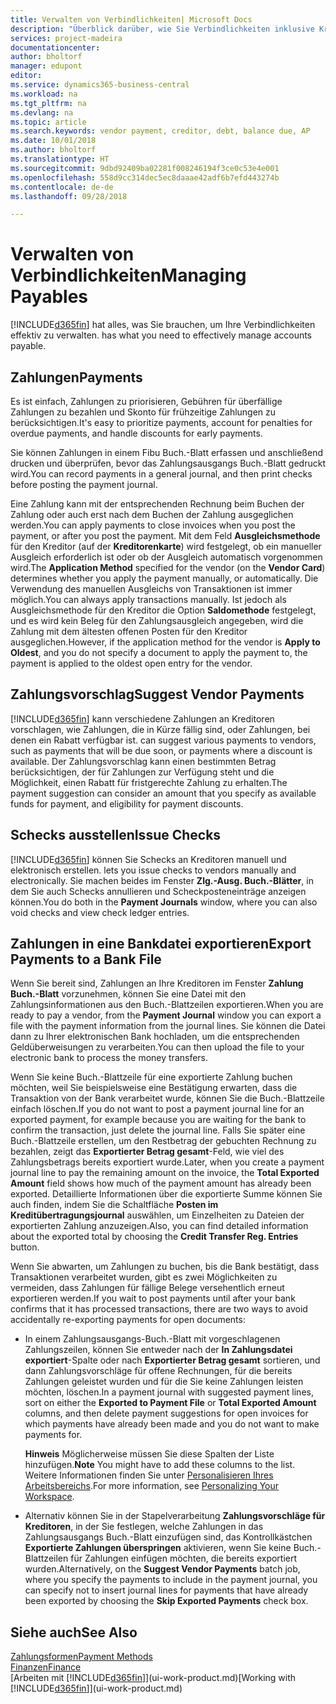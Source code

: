 ```yaml
---
title: Verwalten von Verbindlichkeiten| Microsoft Docs
description: "Überblick darüber, wie Sie Verbindlichkeiten inklusive Kreditorenzahlungen, Gläubiger, Schulden und den fälligen Saldo verwalten."
services: project-madeira
documentationcenter: 
author: bholtorf
manager: edupont
editor: 
ms.service: dynamics365-business-central
ms.workload: na
ms.tgt_pltfrm: na
ms.devlang: na
ms.topic: article
ms.search.keywords: vendor payment, creditor, debt, balance due, AP
ms.date: 10/01/2018
ms.author: bholtorf
ms.translationtype: HT
ms.sourcegitcommit: 9dbd92409ba02281f008246194f3ce0c53e4e001
ms.openlocfilehash: 558d9cc314dec5ec8daaae42adf6b7efd443274b
ms.contentlocale: de-de
ms.lasthandoff: 09/28/2018

---
```

# <a name="managing-payables"></a><span data-ttu-id="0ec5f-103">Verwalten von Verbindlichkeiten</span><span class="sxs-lookup"><span data-stu-id="0ec5f-103">Managing Payables</span></span>
[!INCLUDE[d365fin](includes/d365fin_md.md)] <span data-ttu-id="0ec5f-104">hat alles, was Sie brauchen, um Ihre Verbindlichkeiten effektiv zu verwalten.</span><span class="sxs-lookup"><span data-stu-id="0ec5f-104"> has what you need to effectively manage accounts payable.</span></span>  

## <a name="payments"></a><span data-ttu-id="0ec5f-105">Zahlungen</span><span class="sxs-lookup"><span data-stu-id="0ec5f-105">Payments</span></span>
<span data-ttu-id="0ec5f-106">Es ist einfach, Zahlungen zu priorisieren, Gebühren für überfällige Zahlungen zu bezahlen und Skonto für frühzeitige Zahlungen zu berücksichtigen.</span><span class="sxs-lookup"><span data-stu-id="0ec5f-106">It's easy to prioritize payments, account for penalties for overdue payments, and handle discounts for early payments.</span></span>

<span data-ttu-id="0ec5f-107">Sie können Zahlungen in einem Fibu Buch.-Blatt erfassen und anschließend drucken und überprüfen, bevor das Zahlungsausgangs Buch.-Blatt gedruckt wird.</span><span class="sxs-lookup"><span data-stu-id="0ec5f-107">You can record payments in a general journal, and then print checks before posting the payment journal.</span></span>

<span data-ttu-id="0ec5f-108">Eine Zahlung kann mit der entsprechenden Rechnung beim Buchen der Zahlung oder auch erst nach dem Buchen der Zahlung ausgeglichen werden.</span><span class="sxs-lookup"><span data-stu-id="0ec5f-108">You can apply payments to close invoices when you post the payment, or after you post the payment.</span></span> <span data-ttu-id="0ec5f-109">Mit dem Feld **Ausgleichsmethode** für den Kreditor (auf der **Kreditorenkarte**) wird festgelegt, ob ein manueller Ausgleich erforderlich ist oder ob der Ausgleich automatisch vorgenommen wird.</span><span class="sxs-lookup"><span data-stu-id="0ec5f-109">The **Application Method** specified for the vendor (on the **Vendor Card**) determines whether you apply the payment manually, or automatically.</span></span> <span data-ttu-id="0ec5f-110">Die Verwendung des manuellen Ausgleichs von Transaktionen ist immer möglich.</span><span class="sxs-lookup"><span data-stu-id="0ec5f-110">You can always apply transactions manually.</span></span> <span data-ttu-id="0ec5f-111">Ist jedoch als Ausgleichsmethode für den Kreditor die Option **Saldomethode** festgelegt, und es wird kein Beleg für den Zahlungsausgleich angegeben, wird die Zahlung mit dem ältesten offenen Posten für den Kreditor ausgeglichen.</span><span class="sxs-lookup"><span data-stu-id="0ec5f-111">However, if the application method for the vendor is **Apply to Oldest**, and you do not specify a document to apply the payment to, the payment is applied to the oldest open entry for the vendor.</span></span>

## <a name="suggest-vendor-payments"></a><span data-ttu-id="0ec5f-112">Zahlungsvorschlag</span><span class="sxs-lookup"><span data-stu-id="0ec5f-112">Suggest Vendor Payments</span></span>
[!INCLUDE[d365fin](includes/d365fin_md.md)] <span data-ttu-id="0ec5f-113">kann verschiedene Zahlungen an Kreditoren vorschlagen, wie Zahlungen, die in Kürze fällig sind, oder Zahlungen, bei denen ein Rabatt verfügbar ist.</span><span class="sxs-lookup"><span data-stu-id="0ec5f-113"> can suggest various payments to vendors, such as payments that will be due soon, or payments where a discount is available.</span></span> <span data-ttu-id="0ec5f-114">Der Zahlungsvorschlag kann einen bestimmten Betrag berücksichtigen, der für Zahlungen zur Verfügung steht und die Möglichkeit, einen Rabatt für fristgerechte Zahlung zu erhalten.</span><span class="sxs-lookup"><span data-stu-id="0ec5f-114">The payment suggestion can consider an amount that you specify as available funds for payment, and eligibility for payment discounts.</span></span>

## <a name="issue-checks"></a><span data-ttu-id="0ec5f-115">Schecks ausstellen</span><span class="sxs-lookup"><span data-stu-id="0ec5f-115">Issue Checks</span></span>
[!INCLUDE[d365fin](includes/d365fin_md.md)] <span data-ttu-id="0ec5f-116">können Sie Schecks an Kreditoren manuell und elektronisch erstellen.</span><span class="sxs-lookup"><span data-stu-id="0ec5f-116"> lets you issue checks to vendors manually and electronically.</span></span> <span data-ttu-id="0ec5f-117">Sie machen beides im Fenster **Zlg.-Ausg. Buch.-Blätter**, in dem Sie auch Schecks annullieren und Scheckposteneinträge anzeigen können.</span><span class="sxs-lookup"><span data-stu-id="0ec5f-117">You do both in the **Payment Journals** window, where you can also void checks and view check ledger entries.</span></span>

## <a name="export-payments-to-a-bank-file"></a><span data-ttu-id="0ec5f-118">Zahlungen in eine Bankdatei exportieren</span><span class="sxs-lookup"><span data-stu-id="0ec5f-118">Export Payments to a Bank File</span></span>
<span data-ttu-id="0ec5f-119">Wenn Sie bereit sind, Zahlungen an Ihre Kreditoren im Fenster **Zahlung Buch.-Blatt** vorzunehmen, können Sie eine Datei mit den Zahlungsinformationen aus den Buch.-Blattzeilen exportieren.</span><span class="sxs-lookup"><span data-stu-id="0ec5f-119">When you are ready to pay a vendor, from the **Payment Journal** window you can export a file with the payment information from the journal lines.</span></span> <span data-ttu-id="0ec5f-120">Sie können die Datei dann zu Ihrer elektronischen Bank hochladen, um die entsprechenden Geldüberweisungen zu verarbeiten.</span><span class="sxs-lookup"><span data-stu-id="0ec5f-120">You can then upload the file to your electronic bank to process the money transfers.</span></span>

<span data-ttu-id="0ec5f-121">Wenn Sie keine Buch.-Blattzeile für eine exportierte Zahlung buchen möchten, weil Sie beispielsweise eine Bestätigung erwarten, dass die Transaktion von der Bank verarbeitet wurde, können Sie die Buch.-Blattzeile einfach löschen.</span><span class="sxs-lookup"><span data-stu-id="0ec5f-121">If you do not want to post a payment journal line for an exported payment, for example because you are waiting for the bank to confirm the transaction, just delete the journal line.</span></span> <span data-ttu-id="0ec5f-122">Falls Sie später eine Buch.-Blattzeile erstellen, um den Restbetrag der gebuchten Rechnung zu bezahlen, zeigt das **Exportierter Betrag gesamt**-Feld, wie viel des Zahlungsbetrags bereits exportiert wurde.</span><span class="sxs-lookup"><span data-stu-id="0ec5f-122">Later, when you create a payment journal line to pay the remaining amount on the invoice, the **Total Exported Amount** field shows how much of the payment amount has already been exported.</span></span> <span data-ttu-id="0ec5f-123">Detaillierte Informationen über die exportierte Summe können Sie auch finden, indem Sie die Schaltfläche **Posten im Kreditübertragungsjournal** auswählen, um Einzelheiten zu Dateien der exportierten Zahlung anzuzeigen.</span><span class="sxs-lookup"><span data-stu-id="0ec5f-123">Also, you can find detailed information about the exported total by choosing the **Credit Transfer Reg. Entries** button.</span></span>

<span data-ttu-id="0ec5f-124">Wenn Sie abwarten, um Zahlungen zu buchen, bis die Bank bestätigt, dass Transaktionen verarbeitet wurden, gibt es zwei Möglichkeiten zu vermeiden, dass Zahlungen für fällige Belege versehentlich erneut exportieren werden.</span><span class="sxs-lookup"><span data-stu-id="0ec5f-124">If you wait to post payments until after your bank confirms that it has processed transactions, there are two ways to avoid accidentally re-exporting payments for open documents:</span></span>  

* <span data-ttu-id="0ec5f-125">In einem Zahlungsausgangs-Buch.-Blatt mit vorgeschlagenen Zahlungszeilen, können Sie entweder nach der **In Zahlungsdatei exportiert**-Spalte oder nach **Exportierter Betrag gesamt** sortieren, und dann Zahlungsvorschläge für offene Rechnungen, für die bereits Zahlungen geleistet wurden und für die Sie keine Zahlungen leisten möchten, löschen.</span><span class="sxs-lookup"><span data-stu-id="0ec5f-125">In a payment journal with suggested payment lines, sort on either the **Exported to Payment File** or **Total Exported Amount** columns, and then delete payment suggestions for open invoices for which payments have already been made and you do not want to make payments for.</span></span>

    <span data-ttu-id="0ec5f-126">**Hinweis** Möglicherweise müssen Sie diese Spalten der Liste hinzufügen.</span><span class="sxs-lookup"><span data-stu-id="0ec5f-126">**Note** You might have to add these columns to the list.</span></span> <span data-ttu-id="0ec5f-127">Weitere Informationen finden Sie unter [Personalisieren Ihres Arbeitsbereichs](ui-personalization-user.md).</span><span class="sxs-lookup"><span data-stu-id="0ec5f-127">For more information, see [Personalizing Your Workspace](ui-personalization-user.md).</span></span>  
* <span data-ttu-id="0ec5f-128">Alternativ können Sie in der Stapelverarbeitung **Zahlungsvorschläge für Kreditoren**, in der Sie festlegen, welche Zahlungen in das Zahlungsausgangs Buch.-Blatt einzufügen sind, das Kontrollkästchen **Exportierte Zahlungen überspringen** aktivieren, wenn Sie keine Buch.-Blattzeilen für Zahlungen einfügen möchten, die bereits exportiert wurden.</span><span class="sxs-lookup"><span data-stu-id="0ec5f-128">Alternatively, on the **Suggest Vendor Payments** batch job, where you specify the payments to include in the payment journal, you can specify not to insert journal lines for payments that have already been exported by choosing the **Skip Exported Payments** check box.</span></span>

## <a name="see-also"></a><span data-ttu-id="0ec5f-129">Siehe auch</span><span class="sxs-lookup"><span data-stu-id="0ec5f-129">See Also</span></span>
[<span data-ttu-id="0ec5f-130">Zahlungsformen</span><span class="sxs-lookup"><span data-stu-id="0ec5f-130">Payment Methods</span></span>](finance-payment-methods.md)  
[<span data-ttu-id="0ec5f-131">Finanzen</span><span class="sxs-lookup"><span data-stu-id="0ec5f-131">Finance</span></span>](finance.md)  
<span data-ttu-id="0ec5f-132">[Arbeiten mit [!INCLUDE[d365fin](includes/d365fin_md.md)]](ui-work-product.md)</span><span class="sxs-lookup"><span data-stu-id="0ec5f-132">[Working with [!INCLUDE[d365fin](includes/d365fin_md.md)]](ui-work-product.md)</span></span>

